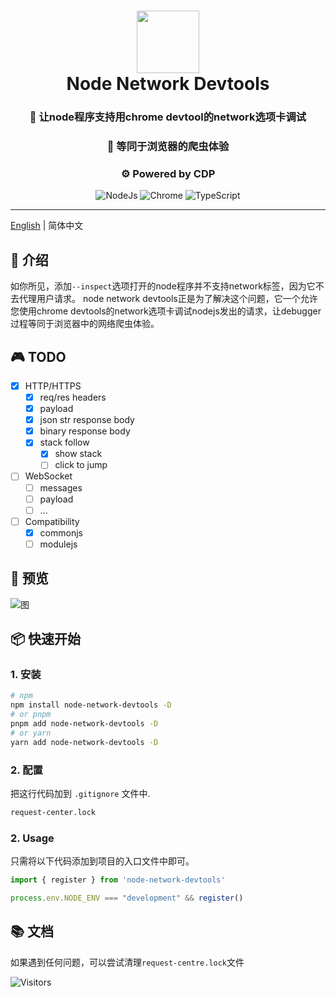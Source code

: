 <div align="center">
  <h1 align="center">
    <img src="https://github.com/GrinZero/extreme/assets/70185413/415b35ca-6e28-4486-b480-459bda8f1faa" width="100" />
    <br>Node Network Devtools</h1>

 <h3 align="center">🔮  让node程序支持用chrome devtool的network选项卡调试</h3>
 <h3 align="center">🦎  等同于浏览器的爬虫体验 </h3>
 <h3 align="center">⚙️  Powered by CDP</h3>
  <p align="center">
     <img src="https://img.shields.io/badge/node.js-6DA55F?style=for-the-badge&logo=node.js&logoColor=white" alt="NodeJs"/>
    <img src="https://img.shields.io/badge/Google%20Chrome-4285F4?style=for-the-badge&logo=GoogleChrome&logoColor=white" alt="Chrome"/>
   <img src="https://img.shields.io/badge/TypeScript-3178C6.svg?style=for-the-badge&logo=TypeScript&logoColor=white" alt="TypeScript" />
 </p>

</div>

---

[English](README.md) | 简体中文

## 📖 介绍

如你所见，添加`--inspect`选项打开的node程序并不支持network标签，因为它不去代理用户请求。
node network devtools正是为了解决这个问题，它一个允许您使用chrome devtools的network选项卡调试nodejs发出的请求，让debugger过程等同于浏览器中的网络爬虫体验。

## 🎮 TODO

- [x] HTTP/HTTPS
  - [x] req/res headers
  - [x] payload
  - [x] json str response body
  - [x] binary response body
  - [x] stack follow
    - [x] show stack  
    - [ ] click to jump
- [ ] WebSocket
  - [ ] messages
  - [ ] payload
  - [ ] ...
- [ ] Compatibility
  - [x] commonjs
  - [ ] modulejs

## 👀 预览

![图](https://github.com/GrinZero/extreme/assets/70185413/24de6b48-8f5e-4cf4-aff0-23f4735a4b57)

## 📦 快速开始

### 1. 安装

```bash
# npm
npm install node-network-devtools -D
# or pnpm
pnpm add node-network-devtools -D
# or yarn
yarn add node-network-devtools -D
```

### 2. 配置

把这行代码加到 `.gitignore` 文件中.

```bash
request-center.lock
```

### 2. Usage

只需将以下代码添加到项目的入口文件中即可。

```typescript
import { register } from 'node-network-devtools'

process.env.NODE_ENV === "development" && register()
```

## 📚 文档

如果遇到任何问题，可以尝试清理`request-centre.lock`文件

![Visitors](https://api.visitorbadge.io/api/visitors?path=https%3A%2F%2Fgithub.com%2FGrinZero%2Fnode-network-devtools&labelColor=%237fa1f7&countColor=%23697689)